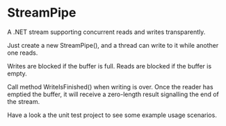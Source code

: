 StreamPipe
==========

A .NET stream supporting concurrent reads and writes transparently.

Just create a new StreamPipe(), and a thread can write to it while another one reads.

Writes are blocked if the buffer is full. Reads are blocked if the buffer is empty.

Call method WriteIsFinished() when writing is over. Once the reader has emptied the buffer, it will receive a 
zero-length result signalling the end of the stream.

Have a look a the unit test project to see some example usage scenarios.

